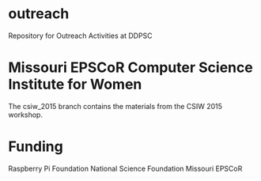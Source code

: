 # outreach
Repository for Outreach Activities at DDPSC

# Missouri EPSCoR Computer Science Institute for Women
The csiw_2015 branch contains the materials from the CSIW 2015 workshop.

# Funding
Raspberry Pi Foundation
National Science Foundation
Missouri EPSCoR
